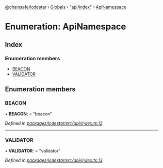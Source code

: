 [@chainsafe/lodestar](../README.md) › [Globals](../globals.md) › ["api/index"](../modules/_api_index_.md) › [ApiNamespace](_api_index_.apinamespace.md)

# Enumeration: ApiNamespace

## Index

### Enumeration members

* [BEACON](_api_index_.apinamespace.md#beacon)
* [VALIDATOR](_api_index_.apinamespace.md#validator)

## Enumeration members

###  BEACON

• **BEACON**: = "beacon"

*Defined in [packages/lodestar/src/api/index.ts:12](https://github.com/ChainSafe/lodestar/blob/9711bce31/packages/lodestar/src/api/index.ts#L12)*

___

###  VALIDATOR

• **VALIDATOR**: = "validator"

*Defined in [packages/lodestar/src/api/index.ts:13](https://github.com/ChainSafe/lodestar/blob/9711bce31/packages/lodestar/src/api/index.ts#L13)*
